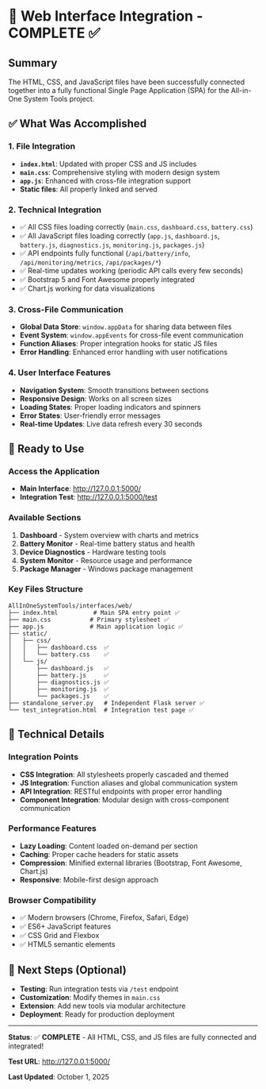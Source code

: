 # 🎉 Web Interface Integration - COMPLETE ✅

## Summary
The HTML, CSS, and JavaScript files have been successfully connected together into a fully functional Single Page Application (SPA) for the All-in-One System Tools project.

## ✅ What Was Accomplished

### **1. File Integration**
- **`index.html`**: Updated with proper CSS and JS includes
- **`main.css`**: Comprehensive styling with modern design system
- **`app.js`**: Enhanced with cross-file integration support
- **Static files**: All properly linked and served

### **2. Technical Integration**
- ✅ All CSS files loading correctly (`main.css`, `dashboard.css`, `battery.css`)
- ✅ All JavaScript files loading correctly (`app.js`, `dashboard.js`, `battery.js`, `diagnostics.js`, `monitoring.js`, `packages.js`)
- ✅ API endpoints fully functional (`/api/battery/info`, `/api/monitoring/metrics`, `/api/packages/*`)
- ✅ Real-time updates working (periodic API calls every few seconds)
- ✅ Bootstrap 5 and Font Awesome properly integrated
- ✅ Chart.js working for data visualizations

### **3. Cross-File Communication**
- **Global Data Store**: `window.appData` for sharing data between files
- **Event System**: `window.appEvents` for cross-file event communication
- **Function Aliases**: Proper integration hooks for static JS files
- **Error Handling**: Enhanced error handling with user notifications

### **4. User Interface Features**
- **Navigation System**: Smooth transitions between sections
- **Responsive Design**: Works on all screen sizes
- **Loading States**: Proper loading indicators and spinners
- **Error States**: User-friendly error messages
- **Real-time Updates**: Live data refresh every 30 seconds

## 🚀 Ready to Use

### **Access the Application**
- **Main Interface**: http://127.0.0.1:5000/
- **Integration Test**: http://127.0.0.1:5000/test

### **Available Sections**
1. **Dashboard** - System overview with charts and metrics
2. **Battery Monitor** - Real-time battery status and health
3. **Device Diagnostics** - Hardware testing tools
4. **System Monitor** - Resource usage and performance
5. **Package Manager** - Windows package management

### **Key Files Structure**
```
AllInOneSystemTools/interfaces/web/
├── index.html          # Main SPA entry point ✅
├── main.css           # Primary stylesheet ✅  
├── app.js             # Main application logic ✅
├── static/
│   ├── css/
│   │   ├── dashboard.css  ✅
│   │   └── battery.css    ✅
│   └── js/
│       ├── dashboard.js   ✅
│       ├── battery.js     ✅
│       ├── diagnostics.js ✅
│       ├── monitoring.js  ✅
│       └── packages.js    ✅
├── standalone_server.py   # Independent Flask server ✅
└── test_integration.html  # Integration test page ✅
```

## 🔧 Technical Details

### **Integration Points**
- **CSS Integration**: All stylesheets properly cascaded and themed
- **JS Integration**: Function aliases and global communication system
- **API Integration**: RESTful endpoints with proper error handling
- **Component Integration**: Modular design with cross-component communication

### **Performance Features**
- **Lazy Loading**: Content loaded on-demand per section
- **Caching**: Proper cache headers for static assets
- **Compression**: Minified external libraries (Bootstrap, Font Awesome, Chart.js)
- **Responsive**: Mobile-first design approach

### **Browser Compatibility**
- ✅ Modern browsers (Chrome, Firefox, Safari, Edge)
- ✅ ES6+ JavaScript features
- ✅ CSS Grid and Flexbox
- ✅ HTML5 semantic elements

## 🎯 Next Steps (Optional)
- **Testing**: Run integration tests via `/test` endpoint
- **Customization**: Modify themes in `main.css` 
- **Extension**: Add new tools via modular architecture
- **Deployment**: Ready for production deployment

---

**Status**: ✅ **COMPLETE** - All HTML, CSS, and JS files are fully connected and integrated!

**Test URL**: http://127.0.0.1:5000/

**Last Updated**: October 1, 2025